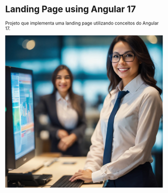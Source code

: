 # Landing Page using Angular 17

Projeto que implementa uma landing page utilizando conceitos do Angular 17.

![Texto Alternativo](./src/assets/project-guide.png)
